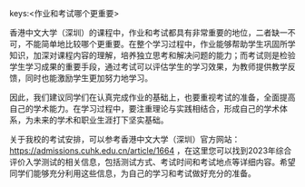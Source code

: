 keys:<作业和考试哪个更重要>


香港中文大学（深圳）的课程中，作业和考试都具有非常重要的地位，二者缺一不可，不能简单地比较哪个更重要。在整个学习过程中，作业能够帮助学生巩固所学知识，加深对课程内容的理解，培养独立思考和解决问题的能力；而考试则是检验学生学习成果的重要手段，通过考试可以评估学生的学习效果，为教师提供教学反馈，同时也能激励学生更加努力地学习。

因此，我们建议同学们在认真完成作业的基础上，也要重视考试的准备，全面提高自己的学术能力。在学习过程中，要注重理论与实践相结合，形成自己的学术体系，为未来的学术和职业生涯打下坚实基础。

关于我校的考试安排，可以参考香港中文大学（深圳）官方网站：https://admissions.cuhk.edu.cn/article/1664 ，在这里您可以找到2023年综合评价入学测试的相关信息，包括测试方式、考试时间和考试地点等详细内容。希望同学们能够充分利用这些信息，为自己的学习和考试做好充分的准备。